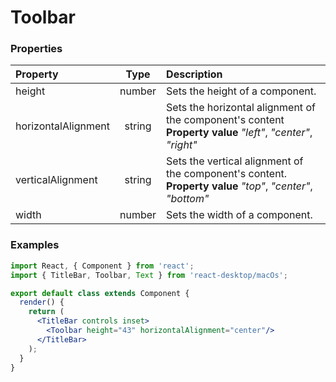 # Toolbar

### Properties

Property            | Type         | Description
:------------------ | :-----------:| :----------
height              | number       | Sets the height of a component.
horizontalAlignment | string       | Sets the horizontal alignment of the component's content<br/>__Property value__ _"left"_, _"center"_, _"right"_
verticalAlignment   | string       | Sets the vertical alignment of the component's content.<br/>__Property value__ _"top"_, _"center"_, _"bottom"_
width               | number       | Sets the width of a component.

### Examples

```jsx
import React, { Component } from 'react';
import { TitleBar, Toolbar, Text } from 'react-desktop/macOs';

export default class extends Component {
  render() {
    return (
      <TitleBar controls inset>
        <Toolbar height="43" horizontalAlignment="center"/>
      </TitleBar>
    );
  }
}
```
